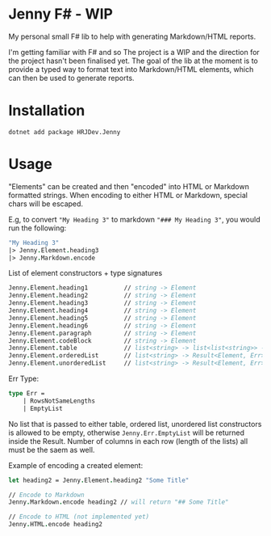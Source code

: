 # Jenny F# - WIP
My personal small F# lib to help with generating Markdown/HTML reports.

I'm getting familiar with F# and so The project is a WIP and the direction for the project hasn't been finalised yet. The goal of the lib at the moment is to provide a typed way to format text into Markdown/HTML elements, which can then be used to generate reports.

# Installation
```shell
dotnet add package HRJDev.Jenny
```

# Usage
"Elements" can be created and then "encoded" into HTML or Markdown formatted strings. When encoding to either HTML or Markdown, special chars will be escaped.

E.g, to convert `"My Heading 3"` to markdown `"### My Heading 3"`, you would run the following:

```fsharp
"My Heading 3"
|> Jenny.Element.heading3
|> Jenny.Markdown.encode
```

List of element constructors + type signatures
```fsharp
Jenny.Element.heading1          // string -> Element
Jenny.Element.heading2          // string -> Element
Jenny.Element.heading3          // string -> Element
Jenny.Element.heading4          // string -> Element
Jenny.Element.heading5          // string -> Element
Jenny.Element.heading6          // string -> Element
Jenny.Element.paragraph         // string -> Element
Jenny.Element.codeBlock         // string -> Element
Jenny.Element.table             // list<string> -> list<list<string>> -> Result<Element, Err>
Jenny.Element.orderedList       // list<string> -> Result<Element, Err>
Jenny.Element.unorderedList     // list<string> -> Result<Element, Err>
```

Err Type:
```fsharp
type Err =
    | RowsNotSameLengths
    | EmptyList
```
No list that is passed to either table, ordered list, unordered list constructors is allowed to be empty, otherwise `Jenny.Err.EmptyList` will be returned inside the Result. Number of columns in each row (length of the lists) all must be the saem as well. 

Example of encoding a created element:
```fsharp
let heading2 = Jenny.Element.heading2 "Some Title"

// Encode to Markdown
Jenny.Markdown.encode heading2 // will return "## Some Title"

// Encode to HTML (not implemented yet)
Jenny.HTML.encode heading2
```